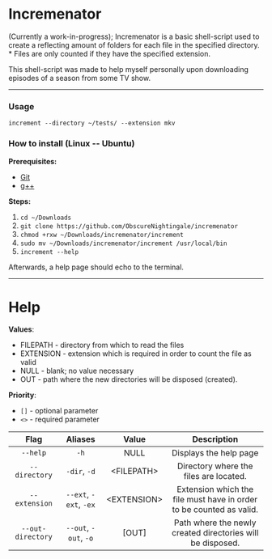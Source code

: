 # Incremenator

(Currently a work-in-progress); Incremenator is a basic shell-script used to create a reflecting amount of folders for each file in the specified directory. <br>
\* Files are only counted if they have the specified extension.

This shell-script was made to help myself personally upon downloading episodes of a season from some TV show. 

***

### Usage

`increment --directory ~/tests/ --extension mkv`

### How to install (Linux -- Ubuntu)

**Prerequisites:** 
* [Git](https://git-scm.com/book/en/v2/Getting-Started-Installing-Git)
* [g++](https://gcc.gnu.org/)

**Steps:**

1. `cd ~/Downloads`
2. `git clone https://github.com/ObscureNightingale/incremenator`
3. `chmod +rxw ~/Downloads/incremenator/increment`
4. `sudo mv ~/Downloads/incremenator/increment /usr/local/bin`
5. `increment --help`

Afterwards, a help page should echo to the terminal.

---

# Help

__Values__:
* FILEPATH  - directory from which to read the files
* EXTENSION - extension which is required in order to count the file as valid
* NULL      - blank; no value necessary
* OUT       - path where the new directories will be disposed (created).

__Priority__:
* `[]` - optional parameter
* `<>` - required parameter 

|       Flag        |        Aliases         |     Value     |                             Description                             |
|:-----------------:|:----------------------:|:-------------:|:-------------------------------------------------------------------:|
|     `--help`      |          `-h`          |     NULL      |                       Displays the help page                        |
|   `--directory`   |      `-dir`, `-d`      | \<FILEPATH\>  |               Directory where the files are located.                |
|   `--extension`   | `--ext`, `-ext`, `-ex` | \<EXTENSION\> | Extension which the file must have in order to be counted as valid. |
| `--out-directory` | `--out`, `-out`, `-o`  |    \[OUT\]    |     Path where the newly created directories will be disposed.      |